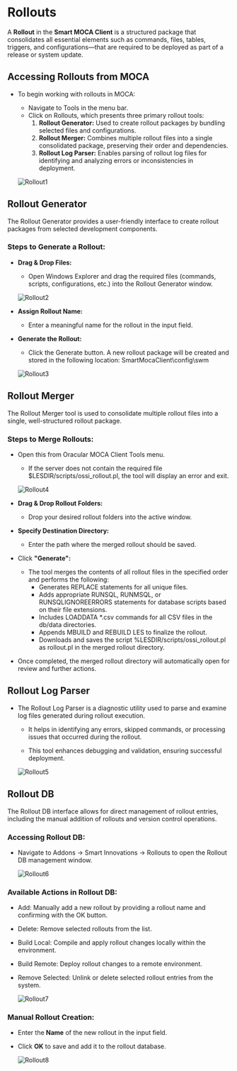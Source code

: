 # Rollouts

A **Rollout** in the **Smart MOCA Client** is a structured package that consolidates all essential elements such as commands, files, tables, triggers, and configurations—that are required to be deployed as part of a release or system update.

## Accessing Rollouts from MOCA
- To begin working with rollouts in MOCA:

    - Navigate to Tools in the menu bar.
    - Click on Rollouts, which presents three primary rollout tools:
        1. **Rollout Generator:** Used to create rollout packages by bundling selected files and configurations.
        2. **Rollout Merger:** Combines multiple rollout files into a single consolidated package, preserving their order and dependencies.
        3. **Rollout Log Parser:** Enables parsing of rollout log files for identifying and analyzing errors or inconsistencies in deployment.

    ![Rollout1](./.attachments/Rollout.png)

## Rollout Generator

The Rollout Generator provides a user-friendly interface to create rollout packages from selected development components.

### Steps to Generate a Rollout:
- **Drag & Drop Files:**
    - Open Windows Explorer and drag the required files (commands, scripts, configurations, etc.) into the Rollout Generator window.

    ![Rollout2](./.attachments/Rollouts_1.png)

- **Assign Rollout Name:**
    - Enter a meaningful name for the rollout in the input field.

- **Generate the Rollout:**
    - Click the Generate button. A new rollout package will be created and stored in the following location: SmartMocaClient\config\swm

    ![Rollout3](./.attachments/Rollouts_2.png)

## Rollout Merger

The Rollout Merger tool is used to consolidate multiple rollout files into a single, well-structured rollout package.

### Steps to Merge Rollouts:

- Open this from Oracular MOCA Client Tools menu.
    - If the server does not contain the required file $LESDIR/scripts/ossi_rollout.pl, the tool will display an error and exit.
    
    ![Rollout4](./.attachments/Rollouts_3.png)

- **Drag & Drop Rollout Folders:**
    - Drop your desired rollout folders into the active window.

- **Specify Destination Directory:**
    - Enter the path where the merged rollout should be saved.

- Click **"Generate":**

    - The tool merges the contents of all rollout files in the specified order and performs the following:
        - Generates REPLACE statements for all unique files.
        - Adds appropriate RUNSQL, RUNMSQL, or RUNSQLIGNOREERRORS statements for database scripts based on their file extensions.
        - Includes LOADDATA *.csv commands for all CSV files in the db/data directories.
        - Appends MBUILD and REBUILD LES to finalize the rollout.
        - Downloads and saves the script %LESDIR/scripts/ossi_rollout.pl as rollout.pl in the merged rollout directory.
- Once completed, the merged rollout directory will automatically open for review and further actions.

## Rollout Log Parser
- The Rollout Log Parser is a diagnostic utility used to parse and examine log files generated during rollout execution.

    - It helps in identifying any errors, skipped commands, or processing issues that occurred during the rollout.

    - This tool enhances debugging and validation, ensuring successful deployment.

    ![Rollout5](./.attachments/Rollouts_4.png)

## Rollout DB 

The Rollout DB interface allows for direct management of rollout entries, including the manual addition of rollouts and version control operations.

### Accessing Rollout DB:

- Navigate to Addons → Smart Innovations → Rollouts to open the Rollout DB management window.

    ![Rollout6](./.attachments/Rollouts_5.png)

### Available Actions in Rollout DB:

- Add: Manually add a new rollout by providing a rollout name and confirming with the OK button.
- Delete: Remove selected rollouts from the list.
- Build Local: Compile and apply rollout changes locally within the environment.
- Build Remote: Deploy rollout changes to a remote environment.
- Remove Selected: Unlink or delete selected rollout entries from the system.

    ![Rollout7](./.attachments/Rollouts_6.png)

### Manual Rollout Creation:

- Enter the **Name** of the new rollout in the input field.
- Click **OK** to save and add it to the rollout database.

    ![Rollout8](./.attachments/Rollouts_7.png)

